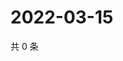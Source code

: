 # 2022-03-15

共 0 条

<!-- BEGIN WEIBO -->
<!-- 最后更新时间 Tue Mar 15 2022 03:12:16 GMT+0800 (China Standard Time) -->

<!-- END WEIBO -->
